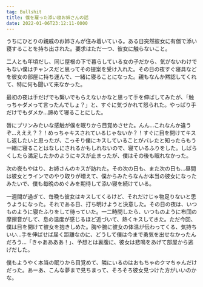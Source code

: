 ```yaml
---
tag: Bullshit
title: 僕を雇った添い寝お姉さんの話
date: 2022-01-06T23:12:11-0000
---
```


うちにひとりの親戚のお姉さんが住み着いている。ある日突然彼女に有償で添い寝することを持ち出された。要求はただ一つ、彼女に触らないこと。

二人とも年頃だし、同じ屋根の下で暮らしている女の子だから、気がないわけでもない僕はチャンスだと思ってその提案を受け入れた。その日の夜すぐ寝具などを彼女の部屋に持ち運んで、一緒に寝ることになった。親もなんか黙認してくれて、特に何も聞いて来なかった。

最初の夜は手だげでも繋いでもらえないかなと思って手を伸ばしてみたが、「触っちゃダメって言ったんでしょ？」と、すぐに気づかれて怒られた。やっぱり手だけでもダメか...諦めて寝ることにした。

唇にプリンみたいな感触が僕を眠りから目覚めさせた。んん...これなんか違うぞ...えええ？？！めっちゃキスされているじゃないか？！すぐに目を開けてキスし返したいと思ったが、こっそり僕にキスしていることがバレたと知ったらもう一緒に寝ることはなしにされるかもしれないので、寝ているふりをした。しばらくしたら満足したかのようにキスが止まったが、僕はその後も眠れなかった。

次の夜もやはり、お姉さんのキスが訪れた。その次の日も、また次の日も...昼間は彼女とラインでのやり取りが増えて、僕からみたらなんか本当の彼女になったみたいで、僕も毎晩のめぐみを期待して添い寝を続けている。

一週間が過ぎて、毎晩も彼女はキスしてくるけど、それだけじゃ物足りないと思うようになった。それである日、打ち明けようと決意した。その日の夜は、いつものように寝たふりをして待っていた。一二時間したら、いつものように布団の摩擦音がして、息の温度が感じるほど近づいて、熱くキスしてきた。ただ今回、僕は目を開けて彼女を抱きしめた。胸や腕に彼女の体温が伝わってくる、気持ちいい...手を伸ばせば届く距離なのに、どうして僕は今まで勇気を出せなかったんだろう...「きゃああああ！」、予想とは裏腹に、彼女は悲鳴をあげて部屋から逃げだした。

僕もようやく本当の眠りから目覚めて、隣にいるのはおもちゃのクマちゃんだけだった。あーあ、こんな夢まで見ちまって、そろそろ彼女見つけた方がいいのかな。